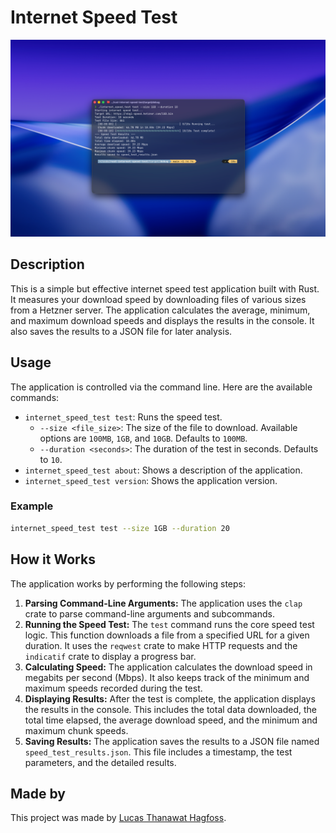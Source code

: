 # Internet Speed Test

![Header Image](./image.png)

## Description

This is a simple but effective internet speed test application built with Rust. It measures your download speed by downloading files of various sizes from a Hetzner server. The application calculates the average, minimum, and maximum download speeds and displays the results in the console. It also saves the results to a JSON file for later analysis.

## Usage

The application is controlled via the command line. Here are the available commands:

*   `internet_speed_test test`: Runs the speed test.
    *   `--size <file_size>`: The size of the file to download. Available options are `100MB`, `1GB`, and `10GB`. Defaults to `100MB`.
    *   `--duration <seconds>`: The duration of the test in seconds. Defaults to `10`.
*   `internet_speed_test about`: Shows a description of the application.
*   `internet_speed_test version`: Shows the application version.

### Example

```bash
internet_speed_test test --size 1GB --duration 20
```

## How it Works

The application works by performing the following steps:

1.  **Parsing Command-Line Arguments:** The application uses the `clap` crate to parse command-line arguments and subcommands.
2.  **Running the Speed Test:** The `test` command runs the core speed test logic. This function downloads a file from a specified URL for a given duration. It uses the `reqwest` crate to make HTTP requests and the `indicatif` crate to display a progress bar.
3.  **Calculating Speed:** The application calculates the download speed in megabits per second (Mbps). It also keeps track of the minimum and maximum speeds recorded during the test.
4.  **Displaying Results:** After the test is complete, the application displays the results in the console. This includes the total data downloaded, the total time elapsed, the average download speed, and the minimum and maximum chunk speeds.
5.  **Saving Results:** The application saves the results to a JSON file named `speed_test_results.json`. This file includes a timestamp, the test parameters, and the detailed results.

## Made by

This project was made by [Lucas Thanawat Hagfoss](https://lhagfoss.com).

